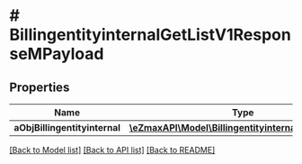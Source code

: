 # # BillingentityinternalGetListV1ResponseMPayload

## Properties

Name | Type | Description | Notes
------------ | ------------- | ------------- | -------------
**aObjBillingentityinternal** | [**\eZmaxAPI\Model\BillingentityinternalListElement[]**](BillingentityinternalListElement.md) |  |

[[Back to Model list]](../../README.md#models) [[Back to API list]](../../README.md#endpoints) [[Back to README]](../../README.md)
